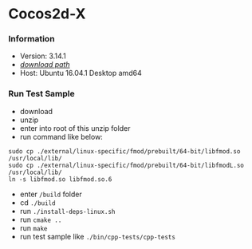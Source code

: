 # Cocos2d-X

### Information
+ Version: 3.14.1
+ [*download path*](http://www.cocos2d-x.org/filedown/cocos2d-x-3.14.1.zip)
+ Host: Ubuntu 16.04.1 Desktop amd64

### Run Test Sample
+ download
+ unzip
+ enter into root of this unzip folder
+ run command like below:
```
sudo cp ./external/linux-specific/fmod/prebuilt/64-bit/libfmod.so /usr/local/lib/
sudo cp ./external/linux-specific/fmod/prebuilt/64-bit/libfmodL.so /usr/local/lib/
ln -s libfmod.so libfmod.so.6
```
+ enter `/build` folder
+ cd `./build`
+ run `./install-deps-linux.sh`
+ run `cmake ..`
+ run `make`
+ run test sample like `./bin/cpp-tests/cpp-tests`
